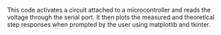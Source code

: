 This code activates a circuit attached to a microcontroller and reads the voltage through the serial port. It then plots the measured and theoretical step responses when prompted by the user using matplotlib and tkinter.
